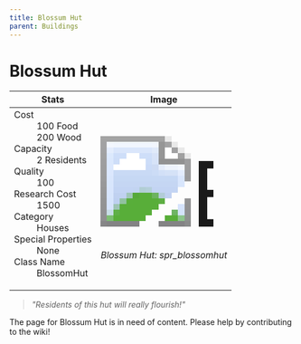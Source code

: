 ```yaml
---
title: Blossum Hut
parent: Buildings
---
```

# Blossum Hut

[//]: # (Pre-generated content)
<table><thead><tr><th>Stats</th><th>Image</th></tr></thead><tbody><tr><td><dl><dt>Cost</dt><dd>100 Food<br>200 Wood</dd><dt>Capacity</dt><dd>2 Residents</dd><dt>Quality</dt><dd>100</dd><dt>Research Cost</dt><dd>1500</dd><dt>Category</dt><dd>Houses</dd><dt>Special Properties</dt><dd>None</dd><dt>Class Name</dt><dd>BlossomHut</dd></dl></td><td><style>.building-image {width: 200px;height: 200px;overflow: hidden;position: relative;}.building-image img {image-rendering: pixelated;object-fit: none;transform: scale(10);transform-origin: left top;position: absolute;left: 0;top: 0;}</style><div class="building-image"><img style="object-position: -744px -852px;" src="https://tfe2-wiki.github.io/assets/sprites.png" alt="Blossum Hut Back"><img style="object-position: -705px -761px;" src="https://tfe2-wiki.github.io/assets/sprites.png" alt="Blossum Hut"></div><i>Blossum Hut: spr_blossomhut</i></td></tr></tbody></table><blockquote><i>"Residents of this hut will really flourish!"</i></blockquote>

The page for Blossum Hut is in need of content. Please help by contributing to the wiki!
